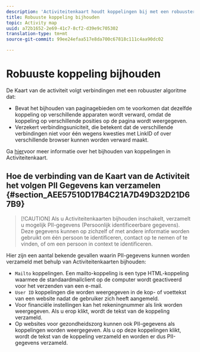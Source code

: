 ```yaml
---
description: 'Activiteitenkaart houdt koppelingen bij met een robuuster algoritme dat '
title: Robuuste koppeling bijhouden
topic: Activity map
uuid: a72b1652-2e69-41c7-8cf2-d39e9c705302
translation-type: tm+mt
source-git-commit: 99ee24efaa517e8da700c67818c111c4aa90dc02

---
```



# Robuuste koppeling bijhouden

De Kaart van de activiteit volgt verbindingen met een robuuster algoritme dat:

* Bevat het bijhouden van paginagebieden om te voorkomen dat dezelfde koppeling op verschillende apparaten wordt verward, omdat de koppeling op verschillende posities op de pagina wordt weergegeven.
* Verzekert verbindingsuniciteit, die betekent dat de verschillende verbindingen niet voor één wegens kwesties met LinkID of over verschillende browser kunnen worden verward maakt.

Ga [hier](/help/analyze/activity-map/activitymap-link-tracking/activitymap-link-tracking-methodology.md)voor meer informatie over het bijhouden van koppelingen in Activiteitenkaart.

## Hoe de verbinding van de Kaart van de Activiteit het volgen PII Gegevens kan verzamelen {#section_AEE57510D17B4C21A7D49D32D21D67B9}

> [!CAUTION] Als u Activiteitenkaarten bijhouden inschakelt, verzamelt u mogelijk PII-gegevens (Persoonlijk identificeerbare gegevens). Deze gegevens kunnen op zichzelf of met andere informatie worden gebruikt om één persoon te identificeren, contact op te nemen of te vinden, of om een persoon in context te identificeren.

Hier zijn een aantal bekende gevallen waarin PII-gegevens kunnen worden verzameld met behulp van Activiteitenkaarten bijhouden:

* `Mailto` koppelingen. Een mailto-koppeling is een type HTML-koppeling waarmee de standaardmailclient op de computer wordt geactiveerd voor het verzenden van een e-mail.
* `User ID` koppelingen die worden weergegeven in de kop- of voettekst van een website nadat de gebruiker zich heeft aangemeld.
* Voor financiële instellingen kan het rekeningnummer als link worden weergegeven. Als u erop klikt, wordt de tekst van de koppeling verzameld.
* Op websites voor gezondheidszorg kunnen ook PII-gegevens als koppelingen worden weergegeven. Als u op deze koppelingen klikt, wordt de tekst van de koppeling verzameld en worden er dus PII-gegevens verzameld.
